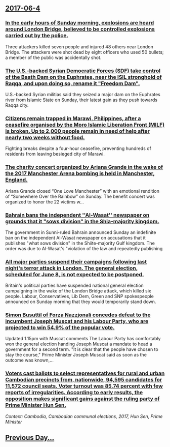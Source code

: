 ## [2017-06-4](/news/2017/06/4/index.md)

### [  In the early hours of Sunday morning, explosions are heard around London Bridge, believed to be controlled explosions carried out by the police. ](/news/2017/06/4/in-the-early-hours-of-sunday-morning-explosions-are-heard-around-london-bridge-believed-to-be-controlled-explosions-carried-out-by-the-p.md)
Three attackers killed seven people and injured 48 others near London Bridge. The attackers were shot dead by eight officers who used 50 bullets; a member of the public was accidentally shot.

### [The U.S.-backed Syrian Democratic Forces (SDF) take control of the Baath Dam on the Euphrates, near the ISIL stronghold of Raqqa, and upon doing so, rename it "Freedom Dam".  ](/news/2017/06/4/the-u-s-backed-syrian-democratic-forces-sdf-take-control-of-the-baath-dam-on-the-euphrates-near-the-isil-stronghold-of-raqqa-and-upon-d.md)
U.S.-backed Syrian militias said they seized a major dam on the Euphrates river from Islamic State on Sunday, their latest gain as they push towards Raqqa city.

### [Citizens remain trapped in Marawi, Philippines, after a ceasefire organised by the Moro Islamic Liberation Front (MILF) is broken. Up to 2,000 people remain in need of help after nearly two weeks without food. ](/news/2017/06/4/citizens-remain-trapped-in-marawi-philippines-after-a-ceasefire-organised-by-the-moro-islamic-liberation-front-milf-is-broken-up-to-2-0.md)
Fighting breaks despite a four-hour ceasefire, preventing hundreds of residents from leaving besieged city of Marawi. 

### [The charity concert organized by Ariana Grande in the wake of the 2017 Manchester Arena bombing is held in Manchester, England. ](/news/2017/06/4/the-charity-concert-organized-by-ariana-grande-in-the-wake-of-the-2017-manchester-arena-bombing-is-held-in-manchester-england.md)
Ariana Grande closed &#8220;One Love Manchester&#8221; with an emotional rendition of &#8220;Somewhere Over the Rainbow&#8221; on Sunday. The benefit concert was organized to honor the 22 victims w…

### [Bahrain bans the independent ''Al-Wasat'' newspaper on grounds that it "sows division" in the Shia-majority kingdom. ](/news/2017/06/4/bahrain-bans-the-independent-al-wasat-newspaper-on-grounds-that-it-sows-division-in-the-shia-majority-kingdom.md)
The government in Sunni-ruled Bahrain announced Sunday an indefinite ban on the independent Al-Wasat newspaper on accusations that it publishes &quot;what sows division&quot; in the Shiite-majority Gulf kingdom. The order was due to Al-Wasat&#x27;s &quot;violation of the law and repeatedly publishing

### [All major parties suspend their campaigns following last night's terror attack in London. The general election, scheduled for June 8, is not expected to be postponed. ](/news/2017/06/4/all-major-parties-suspend-their-campaigns-following-last-night-s-terror-attack-in-london-the-general-election-scheduled-for-june-8-is-not.md)
Britain&#039;s political parties have suspended national general election campaigning in the wake of the London Bridge attack, which killed six people. Labour, Conservatives, Lib Dem, Green and SNP spokespeople announced on Sunday morning that they would temporarily stand down.

### [Simon Busuttil of Forza Nazzjonali concedes defeat to the incumbent Joseph Muscat and his Labour Party, who are projected to win 54.9% of the popular vote. ](/news/2017/06/4/simon-busuttil-of-forza-nazzjonali-concedes-defeat-to-the-incumbent-joseph-muscat-and-his-labour-party-who-are-projected-to-win-54-9-of-th.md)
Updated 1.15pm with Muscat comments The Labour Party has comfortably won the general election handing Joseph Muscat a mandate to head a government for a second term. &quot;It is clear that the people have chosen to stay the course,&quot; Prime Minister Joseph Muscat said as soon as the outcome was known,...

### [Voters cast ballots to select representatives for rural and urban Cambodian precincts from, nationwide, 94,595 candidates for 11,572 council seats. Voter turnout was 85.74 percent with few reports of irregularities. According to early results, the opposition makes significant gains against the ruling party of Prime Minister Hun Sen. ](/news/2017/06/4/voters-cast-ballots-to-select-representatives-for-rural-and-urban-cambodian-precincts-from-nationwide-94-595-candidates-for-11-572-council.md)
_Context: Cambodia, Cambodian communal elections, 2017, Hun Sen, Prime Minister_

## [Previous Day...](/news/2017/06/3/index.md)

